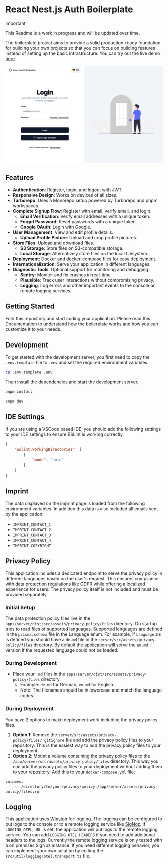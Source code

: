 # React Nest.js Auth Boilerplate

> [!IMPORTANT]
> This Readme is a work in progress and will be updated over time.

The boilerplate project aims to provide a solid production-ready foundation for building your own projects so that you can focus on building features instead of setting up the basic infrastructure. You can try out the live demo [here](https://boilerplate.jschad.de/).

![Login Page](resources/login-page-screenshot.png)

## Features

- **Authentication**: Register, login, and logout with JWT.
- **Responsive Design**: Works on devices of all sizes.
- **Turborepo**: Uses a Monorepo setup powered by Turborepo and pnpm workspaces.
- **Complete Signup Flow**: Register with email, verify email, and login.
    - **Email Verification**: Verify email addresses with a unique token.
    - **Forgot Password**: Reset passwords with a unique token.
    - **Google OAuth**: Login with Google.
- **User Management**: View and edit profile details.
    - **Upload Profile Picture**: Upload and crop profile pictures.
- **Store Files**: Upload and download files.
    - **S3 Storage**: Store files on S3-compatible storage.
    - **Local Storage**: Alternatively store files on the local filesystem.
- **Deployment**: Docker and docker-compose files for easy deployment.
- **Internationalization**: Serve your application in different languages.
- **Diagnostic Tools**: Optional support for monitoring and debugging.
    - **Sentry**: Monitor and fix crashes in real-time.
    - **Plausible**: Track user interactions without compromising privacy.
    - **Logging**: Log errors and other important events to the console or remote logging services.

## Getting Started

Fork this repository and start coding your application. Please read this Documentation to understand how the boilerplate works and how you can customize it to your needs.

## Development

To get started with the development server, you first need to copy the `.env.template` file to `.env` and set the required environment variables.

```bash
cp .env.template .env
```

Then install the dependencies and start the development server.

```bash
pnpm install
```

```bash
pnpm dev
```

## IDE Settings

If you are using a VSCode based IDE, you should add the following settings to your IDE settings to ensure ESLint is working correctly.

```json
{
    "eslint.workingDirectories": [
        {
            "mode": "auto"
        }
    ]
}
```

## Imprint

The data displayed on the imprint page is loaded from the following environment variables. In addition this data is also included all emails sent by the application.

- `IMPRINT_CONTACT_1`
- `IMPRINT_CONTACT_2`
- `IMPRINT_CONTACT_3`
- `IMPRINT_CONTACT_4`
- `IMPRINT_COPYRIGHT`

## Privacy Policy

This application includes a dedicated endpoint to serve the privacy policy in different languages based on the user's request. This ensures compliance with data protection regulations like GDPR while offering a localized experience for users. The privacy policy itself is not included and must be provided separately.

### Initial Setup

The data protection policy files live in the `apps/server/dist/src/assets/privacy-policy/files` directory. On startup tries to read files of supported languages. Supported languages are defined in the `prisma.schema` file in the Language enum. For example, if `Language.DE` is defined you should have a `de.md` file in the `server/src/assets/privacy-policy/files` directory. By default the application will serve the `en.md` version if the requested language could not be loaded.

### During Development

- Place your `.md` files in the `apps/server/dist/src/assets/privacy-policy/files` directory.
    - Example: `de.md` for German, `en.md` for English.
    - Note: The filenames should be in lowercase and match the language codes.

### During Deployment

You have 2 options to make deployment work including the privacy policy files.

1. **Option 1**: Remove the `server/src/assets/privacy-policy/files/.gitignore` file and add the privacy policy files to your repository. This is the easiest way to add the privacy policy files to your deployment.
2. **Option 2**: Mount a volume containing the privacy policy files to the `/app/server/src/assets/privacy-policy/files` directory. This way you can add the privacy policy files to your deployment without adding them to your repository. Add this to your `docker-compose.yml` file:

```
volumes:
    - ./directory/to/your/privacy/policy:/app/server/assets/privacy-policy/files:ro
```

## Logging

This application uses [Winston](https://github.com/winstonjs/winston) for logging. The logging can be configured to put logs to the console or to a remote logging service like [SigNoz](https://signoz.io/). If `LOGGING_OTEL_URL` is set, the application will put logs to the remote logging service. You can add `LOGGING_OTEL_HEADERS` if you need to add additional headers to the logs. Currently the remote logging service is only tested with a on premises SigNoz instance. If you need different logging behavior, you can implement your own solution by editing the `src/util/logging/otel.transport.ts` file.

